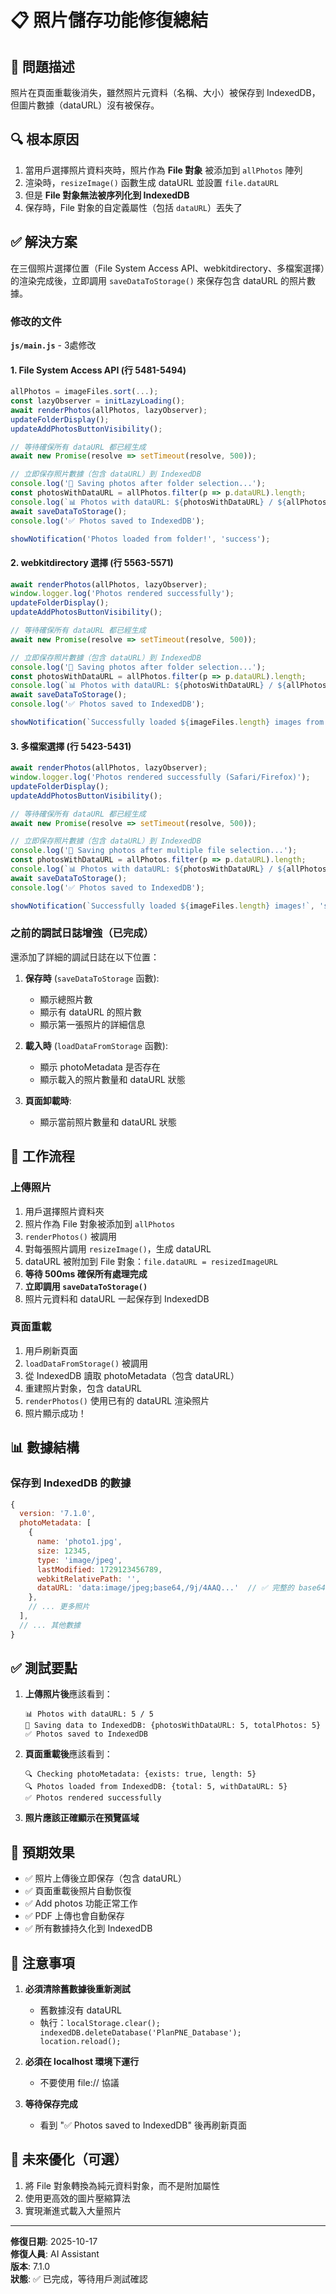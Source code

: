 # 📋 照片儲存功能修復總結

## 🐛 問題描述

照片在頁面重載後消失，雖然照片元資料（名稱、大小）被保存到 IndexedDB，但圖片數據（dataURL）沒有被保存。

## 🔍 根本原因

1. 當用戶選擇照片資料夾時，照片作為 **File 對象** 被添加到 `allPhotos` 陣列
2. 渲染時，`resizeImage()` 函數生成 dataURL 並設置 `file.dataURL`
3. 但是 **File 對象無法被序列化到 IndexedDB**
4. 保存時，File 對象的自定義屬性（包括 `dataURL`）丟失了

## ✅ 解決方案

在三個照片選擇位置（File System Access API、webkitdirectory、多檔案選擇）的渲染完成後，立即調用 `saveDataToStorage()` 來保存包含 dataURL 的照片數據。

### 修改的文件

**`js/main.js`** - 3處修改

#### 1. File System Access API (行 5481-5494)
```javascript
allPhotos = imageFiles.sort(...);
const lazyObserver = initLazyLoading();
await renderPhotos(allPhotos, lazyObserver);
updateFolderDisplay();
updateAddPhotosButtonVisibility();

// 等待確保所有 dataURL 都已經生成
await new Promise(resolve => setTimeout(resolve, 500));

// 立即保存照片數據（包含 dataURL）到 IndexedDB
console.log('💾 Saving photos after folder selection...');
const photosWithDataURL = allPhotos.filter(p => p.dataURL).length;
console.log(`📊 Photos with dataURL: ${photosWithDataURL} / ${allPhotos.length}`);
await saveDataToStorage();
console.log('✅ Photos saved to IndexedDB');

showNotification('Photos loaded from folder!', 'success');
```

#### 2. webkitdirectory 選擇 (行 5563-5571)
```javascript
await renderPhotos(allPhotos, lazyObserver);
window.logger.log('Photos rendered successfully');
updateFolderDisplay();
updateAddPhotosButtonVisibility();

// 等待確保所有 dataURL 都已經生成
await new Promise(resolve => setTimeout(resolve, 500));

// 立即保存照片數據（包含 dataURL）到 IndexedDB
console.log('💾 Saving photos after folder selection...');
const photosWithDataURL = allPhotos.filter(p => p.dataURL).length;
console.log(`📊 Photos with dataURL: ${photosWithDataURL} / ${allPhotos.length}`);
await saveDataToStorage();
console.log('✅ Photos saved to IndexedDB');

showNotification(`Successfully loaded ${imageFiles.length} images from folder: ${folder}`, 'success');
```

#### 3. 多檔案選擇 (行 5423-5431)
```javascript
await renderPhotos(allPhotos, lazyObserver);
window.logger.log('Photos rendered successfully (Safari/Firefox)');
updateFolderDisplay();
updateAddPhotosButtonVisibility();

// 等待確保所有 dataURL 都已經生成
await new Promise(resolve => setTimeout(resolve, 500));

// 立即保存照片數據（包含 dataURL）到 IndexedDB
console.log('💾 Saving photos after multiple file selection...');
const photosWithDataURL = allPhotos.filter(p => p.dataURL).length;
console.log(`📊 Photos with dataURL: ${photosWithDataURL} / ${allPhotos.length}`);
await saveDataToStorage();
console.log('✅ Photos saved to IndexedDB');

showNotification(`Successfully loaded ${imageFiles.length} images!`, 'success');
```

### 之前的調試日誌增強（已完成）

還添加了詳細的調試日誌在以下位置：

1. **保存時** (`saveDataToStorage` 函數):
   - 顯示總照片數
   - 顯示有 dataURL 的照片數
   - 顯示第一張照片的詳細信息

2. **載入時** (`loadDataFromStorage` 函數):
   - 顯示 photoMetadata 是否存在
   - 顯示載入的照片數量和 dataURL 狀態

3. **頁面卸載時**:
   - 顯示當前照片數量和 dataURL 狀態

## 🎯 工作流程

### 上傳照片
1. 用戶選擇照片資料夾
2. 照片作為 File 對象被添加到 `allPhotos`
3. `renderPhotos()` 被調用
4. 對每張照片調用 `resizeImage()`，生成 dataURL
5. dataURL 被附加到 File 對象：`file.dataURL = resizedImageURL`
6. **等待 500ms 確保所有處理完成**
7. **立即調用 `saveDataToStorage()`**
8. 照片元資料和 dataURL 一起保存到 IndexedDB

### 頁面重載
1. 用戶刷新頁面
2. `loadDataFromStorage()` 被調用
3. 從 IndexedDB 讀取 photoMetadata（包含 dataURL）
4. 重建照片對象，包含 dataURL
5. `renderPhotos()` 使用已有的 dataURL 渲染照片
6. 照片顯示成功！

## 📊 數據結構

### 保存到 IndexedDB 的數據

```javascript
{
  version: '7.1.0',
  photoMetadata: [
    {
      name: 'photo1.jpg',
      size: 12345,
      type: 'image/jpeg',
      lastModified: 1729123456789,
      webkitRelativePath: '',
      dataURL: 'data:image/jpeg;base64,/9j/4AAQ...'  // ✅ 完整的 base64 圖片數據
    },
    // ... 更多照片
  ],
  // ... 其他數據
}
```

## ✅ 測試要點

1. **上傳照片後**應該看到：
   ```
   📊 Photos with dataURL: 5 / 5
   💾 Saving data to IndexedDB: {photosWithDataURL: 5, totalPhotos: 5}
   ✅ Photos saved to IndexedDB
   ```

2. **頁面重載後**應該看到：
   ```
   🔍 Checking photoMetadata: {exists: true, length: 5}
   🔍 Photos loaded from IndexedDB: {total: 5, withDataURL: 5}
   ✅ Photos rendered successfully
   ```

3. **照片應該正確顯示在預覽區域**

## 🎉 預期效果

- ✅ 照片上傳後立即保存（包含 dataURL）
- ✅ 頁面重載後照片自動恢復
- ✅ Add photos 功能正常工作
- ✅ PDF 上傳也會自動保存
- ✅ 所有數據持久化到 IndexedDB

## 📝 注意事項

1. **必須清除舊數據後重新測試**
   - 舊數據沒有 dataURL
   - 執行：`localStorage.clear(); indexedDB.deleteDatabase('PlanPNE_Database'); location.reload();`

2. **必須在 localhost 環境下運行**
   - 不要使用 file:// 協議

3. **等待保存完成**
   - 看到 "✅ Photos saved to IndexedDB" 後再刷新頁面

## 🔮 未來優化（可選）

1. 將 File 對象轉換為純元資料對象，而不是附加屬性
2. 使用更高效的圖片壓縮算法
3. 實現漸進式載入大量照片

---

**修復日期**: 2025-10-17  
**修復人員**: AI Assistant  
**版本**: 7.1.0  
**狀態**: ✅ 已完成，等待用戶測試確認

